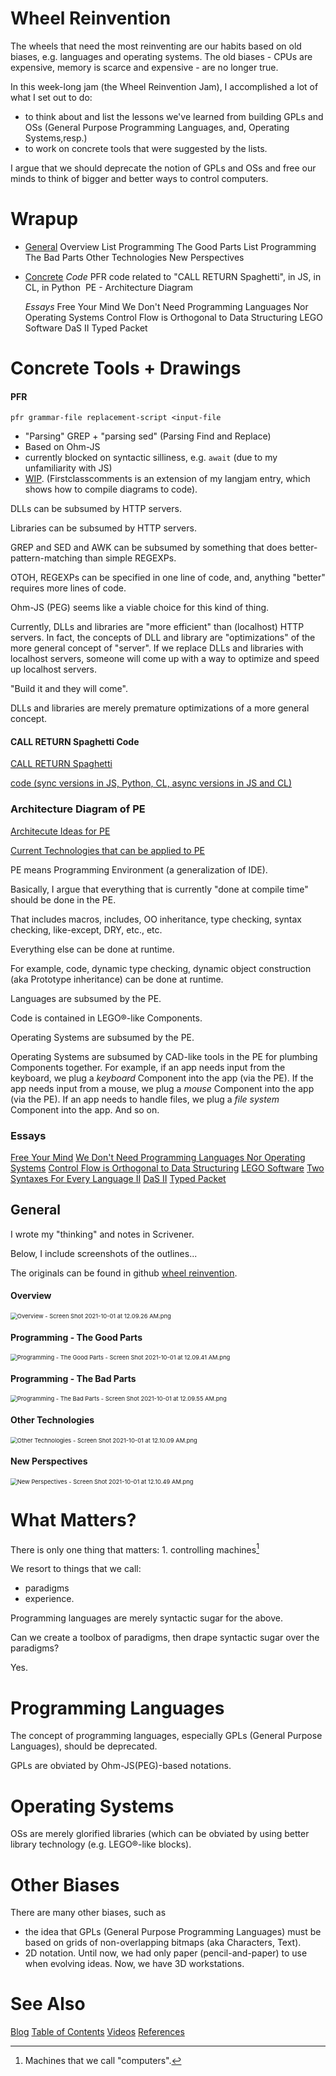# Wheel Reinvention

The wheels that need the most reinventing are our habits based on old biases, e.g. languages and operating systems.  The old biases - CPUs are expensive, memory is scarce and expensive - are no longer true. 

In this week-long jam (the Wheel Reinvention Jam), I accomplished a lot of what I set out to do:
- to think about and list the lessons we've learned from building GPLs and OSs (General Purpose Programming Languages, and, Operating Systems,resp.)
- to work on concrete tools that were suggested by the lists.

I argue that we should deprecate the notion of GPLs and OSs and free our minds to think of bigger and better ways to control computers.

# Wrapup
- <u>General</u>
    Overview
	List Programming The Good Parts
    List Programming The Bad Parts
	Other Technologies
	New Perspectives
	
- <u>Concrete</u>
    *Code*
         PFR
		 code related to "CALL RETURN Spaghetti", in JS, in CL, in Python
    ​     PE - Architecture Diagram
    
    *Essays*
        Free Your Mind
        We Don't Need Programming Languages Nor Operating Systems
        Control Flow is Orthogonal to Data Structuring
	    LEGO Software
        DaS II
        Typed Packet

# Concrete Tools + Drawings

#### PFR

`pfr grammar-file replacement-script <input-file`

- "Parsing" GREP + "parsing sed" (Parsing Find and Replace)
- Based on Ohm-JS
- currently blocked on syntactic silliness, e.g. `await` (due to my unfamiliarity with JS)
- [WIP](https://github.com/guitarvydas/firstclasscomments).  (Firstclasscomments is an extension of my langjam entry, which shows how to compile diagrams to code).

DLLs can be subsumed by HTTP servers.

Libraries can be subsumed by HTTP servers.

GREP and SED and AWK can be subsumed by something that does better-pattern-matching than simple REGEXPs.  

OTOH, REGEXPs can be specified in one line of code, and, anything "better" requires more lines of code.  

Ohm-JS (PEG) seems like a viable choice for this kind of thing.

Currently, DLLs and libraries are "more efficient" than (localhost) HTTP servers.  In fact, the concepts of DLL and library are "optimizations" of the more general concept of "server".  If we replace DLLs and libraries with localhost servers, someone will come up with a way to optimize and speed up localhost servers. 

"Build it and they will come".  

DLLs and libraries are merely premature optimizations of a more general concept.

#### CALL RETURN Spaghetti Code

[CALL RETURN Spaghetti](https://guitarvydas.github.io/2020/12/09/CALL-RETURN-Spaghetti.html)

[code (sync versions in JS, Python, CL, async versions in JS and CL)](https://github.com/guitarvydas/callreturnspaghetti)

### Architecture Diagram of PE

[Architecute Ideas for PE](https://github.com/guitarvydas/wheelreinvention/blob/master/PE-Programming-Enironment-Sketch-Page-1.png)

[Current Technologies that can be applied to PE](https://github.com/guitarvydas/wheelreinvention/blob/master/PE-technologies.png)

PE means Programming Environment (a generalization of IDE).

Basically, I argue that everything that is currently "done at compile time" should be done in the PE. 

That includes macros, includes, OO inheritance, type checking, syntax checking, like-except, DRY, etc., etc.

Everything else can be done at runtime. 

For example, code, dynamic type checking, dynamic object construction (aka Prototype inheritance) can be done at runtime.

Languages are subsumed by the PE.

Code is contained in LEGO®-like Components.

Operating Systems are subsumed by the PE.

Operating Systems are subsumed by CAD-like tools in the PE for plumbing Components together.  For example, if an app needs input from the keyboard, we plug a *keyboard* Component into the app (via the PE).  If the app needs input from a mouse, we plug a *mouse* Component into the app (via the PE).  If an app needs to handle files, we plug a *file system* Component into the app. And so on.

### Essays
[Free Your Mind](https://guitarvydas.github.io/2021/10/02/Free-Your-Mind.html)
[We Don't Need Programming Languages Nor Operating Systems](https://guitarvydas.github.io/2021/09/29/Programming-Languages-and-OSs-Not-Needed.html)
[Control Flow is Orthogonal to Data Structuring](https://guitarvydas.github.io/2021/10/01/Control-Flow-is-Orthogonal-to-Data-Structuring.html)
[LEGO Software](https://guitarvydas.github.io/2021/10/02/LEGO-Software.html)
[Two Syntaxes For Every Language II](https://guitarvydas.github.io/2021/10/02/Two-Syntaxes-For-Every-Language-II.html)
[DaS II](https://guitarvydas.github.io/2021/10/02/DaS-II.html)
[Typed Packet](https://guitarvydas.github.io/2021/10/03/Typed-Packet.html)

## General

I wrote my "thinking" and notes in Scrivener.

Below, I include screenshots of the outlines...

The originals can be found in github [wheel reinvention](https://github.com/guitarvydas/wheelreinvention).

#### Overview

<img src="https://github.com/guitarvydas/wheelreinvention/blob/master/Overview%20-%20Screen%20Shot%202021-10-01%20at%2012.09.26%20AM.png?raw=true" alt="Overview - Screen Shot 2021-10-01 at 12.09.26 AM.png" style="zoom:67%;" />

#### Programming - The Good Parts

<img src="https://github.com/guitarvydas/wheelreinvention/blob/master/Programming%20-%20The%20Good%20Parts%20-%20Screen%20Shot%202021-10-01%20at%2012.09.41%20AM.png?raw=true" alt="Programming - The Good Parts - Screen Shot 2021-10-01 at 12.09.41 AM.png" style="zoom:67%;" />

#### Programming - The Bad Parts

<img src="https://github.com/guitarvydas/wheelreinvention/blob/master/Programming%20-%20The%20Bad%20Parts%20-%20Screen%20Shot%202021-10-01%20at%2012.09.55%20AM.png?raw=true" alt="Programming - The Bad Parts - Screen Shot 2021-10-01 at 12.09.55 AM.png" style="zoom:67%;" />

#### Other Technologies

<img src="https://github.com/guitarvydas/wheelreinvention/blob/master/Other%20Technologies%20-%20Screen%20Shot%202021-10-01%20at%2012.10.09%20AM.png?raw=true" alt="Other Technologies - Screen Shot 2021-10-01 at 12.10.09 AM.png" style="zoom:67%;" />

#### New Perspectives

<img src="https://github.com/guitarvydas/wheelreinvention/blob/master/New%20Perspectives%20-%20Screen%20Shot%202021-10-01%20at%2012.10.49%20AM.png?raw=true" alt="New Perspectives - Screen Shot 2021-10-01 at 12.10.49 AM.png" style="zoom:67%;" />



# What Matters?

There is only one thing that matters:
	1.	controlling machines[^1]

We resort to things that we call:
- paradigms
- experience.

Programming languages are merely syntactic sugar for the above.

Can we create a toolbox of paradigms, then drape syntactic sugar over the paradigms?

Yes.

[^1]: Machines that we call "computers".

# Programming Languages

The concept of programming languages, especially GPLs (General Purpose Languages), should be deprecated.

GPLs are obviated by Ohm-JS(PEG)-based notations.

# Operating Systems

OSs are merely glorified libraries (which can be obviated by using better library technology (e.g. LEGO®-like blocks). 

# Other Biases

There are many other biases, such as 

- the idea that GPLs (General Purpose Programming Languages) must be based on grids of non-overlapping bitmaps (aka Characters, Text).
- 2D notation.
    Until now, we had only paper (pencil-and-paper) to use when evolving ideas.
    Now, we have 3D workstations.

# See Also

[Blog](https://guitarvydas.github.io)
[Table of Contents](https://guitarvydas.github.io/2021/09/21/Table-of-Contents-Sept-17-2021.html)
[Videos](https://www.youtube.com/channel/UC2bdO9l84VWGlRdeNy5)
[References](https://guitarvydas.github.io/2021/01/14/References.html)

<script src="https://utteranc.es/client.js" 
        repo="guitarvydas/guitarvydas.github.io" 
        issue-term="pathname" 
        theme="github-light" 
        crossorigin="anonymous" 
        async> 
</script> 
